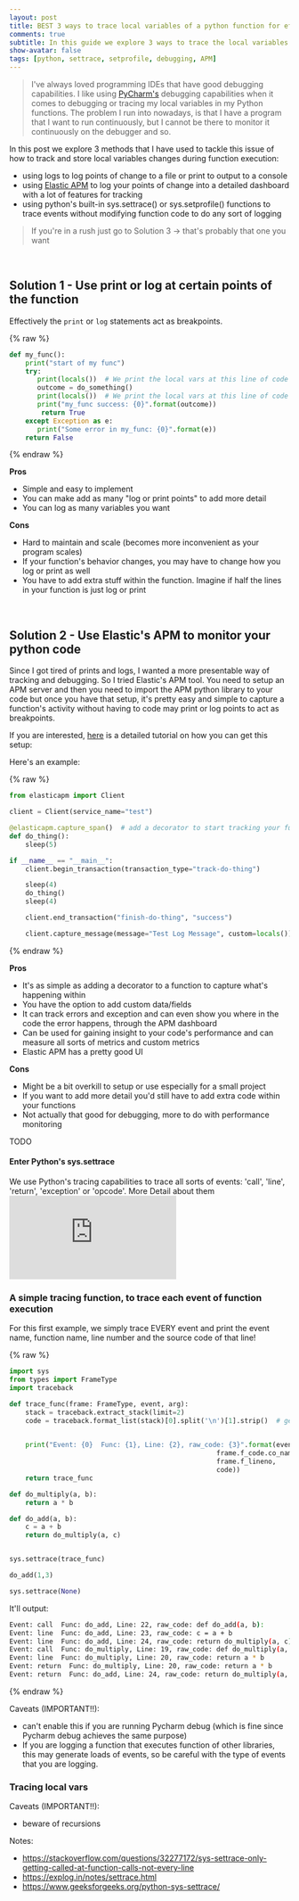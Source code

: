 ```yaml
---
layout: post
title: BEST 3 ways to trace local variables of a python function for effective debugging
comments: true
subtitle: In this guide we explore 3 ways to trace the local variables during a python functions execution. Using print, logging, Elastic APM and sys.settrace()  
show-avatar: false
tags: [python, settrace, setprofile, debugging, APM]
---
```


> I've always loved programming IDEs that have good debugging capabilities. I like using [PyCharm's](https://www.jetbrains.com/pycharm/) debugging capabilities when it comes to debugging or tracing my local variables in my Python functions. The problem I run into nowadays, is that I have a program that I want to run continuously, but I cannot be there to monitor it continuously on the debugger and so.

In this post we explore 3 methods that I have used to tackle this issue of how to track and store local variables changes during function execution:
- using logs to log points of change to a file or print to output to a console
- using [Elastic APM](https://www.elastic.co/guide/en/apm/agent/python/current/index.html) to log your points of change into a detailed dashboard with a lot of features for tracking
- using python's built-in sys.settrace() or sys.setprofile() functions to trace events without modifying function code to do any sort of logging  

> If you're in a rush just go to Solution 3 -> that's probably that one you want


<br>

## Solution 1 - Use print or log at certain points of the function

Effectively the ```print``` or ```log``` statements act as breakpoints.

{% raw %}
```python
def my_func():
    print("start of my func")
    try:
       print(locals())  # We print the local vars at this line of code 
       outcome = do_something()
       print(locals())  # We print the local vars at this line of code
       print("my_func success: {0}".format(outcome))
        return True
    except Exception as e:
       print("Some error in my_func: {0}".format(e))
    return False
```
{% endraw %}

**Pros**
- Simple and easy to implement
- You can make add as many "log or print points" to add more detail 
- You can log as many variables you want

**Cons**
- Hard to maintain and scale (becomes more inconvenient as your program scales)
- If your function's behavior changes, you may have to change how you log or print as well
- You have to add extra stuff within the function. Imagine if half the lines in your function is just log or print 

<br>

## Solution 2 - Use Elastic's APM to monitor your python code

Since I got tired of prints and logs, I wanted a more presentable way of tracking and debugging. So I tried Elastic's APM tool. You need to setup an APM server and then you need to import the APM python library to your code but once you have that setup, it's pretty easy and simple to capture a function's activity without having to code may print or log points to act as breakpoints. 

If you are interested, [here](https://toptechtips.github.io/2019-07-08-add_python_code_to_apm/) is a detailed tutorial on how you can get this setup: 

Here's an example:

{% raw %}
```python
from elasticapm import Client

client = Client(service_name="test")

@elasticapm.capture_span()  # add a decorator to start tracking your function 
def do_thing():
    sleep(5)

if __name__ == "__main__":
    client.begin_transaction(transaction_type="track-do-thing")

    sleep(4)
    do_thing()
    sleep(4)

    client.end_transaction("finish-do-thing", "success")

    client.capture_message(message="Test Log Message", custom=locals())
```
{% endraw %}


**Pros**
- It's as simple as adding a decorator to a function to capture what's happening within
- You have the option to add custom data/fields
- It can track errors and exception and can even show you where in the code the error happens, through the APM dashboard
- Can be used for gaining insight to your code's performance and can measure all sorts of metrics and custom metrics
- Elastic APM has a pretty good UI  


**Cons**
- Might be a bit overkill to setup or use especially for a small project
- If you want to add more detail you'd still have to add extra code within your functions
- Not actually that good for debugging, more to do with performance monitoring






TODO


#### Enter Python's sys.settrace

We use Python's tracing capabilities to trace all sorts of events: 'call', 'line', 'return', 'exception' or 'opcode'. More Detail about them ![here](https://docs.python.org/3/library/sys.html#sys.settrace)

### A simple tracing function, to trace each event of function execution

For this first example, we simply trace EVERY event and print the event name, function name, line number and the source code of that line!

{% raw %}
```python
import sys
from types import FrameType
import traceback

def trace_func(frame: FrameType, event, arg):
    stack = traceback.extract_stack(limit=2)
    code = traceback.format_list(stack)[0].split('\n')[1].strip()  # gets the source code of the line

    
    print("Event: {0}  Func: {1}, Line: {2}, raw_code: {3}".format(event, 
                                                    frame.f_code.co_name,
                                                    frame.f_lineno,
                                                    code))
    return trace_func

def do_multiply(a, b):
    return a * b

def do_add(a, b):
    c = a + b
    return do_multiply(a, c)


sys.settrace(trace_func)

do_add(1,3)

sys.settrace(None)
```

It'll output:

```bash
Event: call  Func: do_add, Line: 22, raw_code: def do_add(a, b):
Event: line  Func: do_add, Line: 23, raw_code: c = a + b
Event: line  Func: do_add, Line: 24, raw_code: return do_multiply(a, c)
Event: call  Func: do_multiply, Line: 19, raw_code: def do_multiply(a, b):
Event: line  Func: do_multiply, Line: 20, raw_code: return a * b
Event: return  Func: do_multiply, Line: 20, raw_code: return a * b
Event: return  Func: do_add, Line: 24, raw_code: return do_multiply(a, c)
```
{% endraw %}

Caveats (IMPORTANT!!):

- can't enable this if you are running Pycharm debug (which is fine since Pycharm debug achieves the same purpose)
- If you are logging a function that executes function of other libraries, this may generate loads of events, so be careful with the type of events that you are logging.

### Tracing local vars

Caveats (IMPORTANT!!):

- beware of recursions

Notes:
- https://stackoverflow.com/questions/32277172/sys-settrace-only-getting-called-at-function-calls-not-every-line
- https://explog.in/notes/settrace.html
- https://www.geeksforgeeks.org/python-sys-settrace/